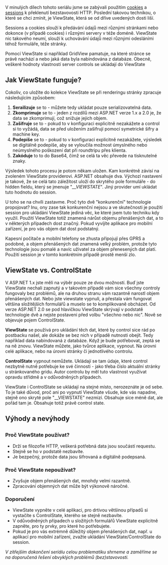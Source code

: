 <!-- dcterms:identifier = aspnetcz#192 -->
<!-- dcterms:title = Stavové HTTP: ViewState -->
<!-- dcterms:abstract = Web byl stvořen jako bezstavový a struktura HTTP a HTML tomu odpovídá. Pokud chceme tuto bezstavovost překlenout, existuje několik technik, které nám umožní toto omezení obejít. Poslední technikou, kterou budu v tomto seriálu zmiňovat, je ViewState. -->
<!-- np9:categoryId = 1 -->
<!-- x4w:category = IT -->
<!-- np9:authorId = 1 -->
<!-- np9:authorEmail = michal.valasek@altairis.cz -->
<!-- dcterms:creator = Michal Altair Valášek -->
<!-- np9:serialId = 4 -->
<!-- x4w:serial = Stavové HTTP -->
<!-- dcterms:created = 2008-03-23T08:00:00+01:00 -->
<!-- dcterms:date = 2008-03-23T08:00:00+01:00 -->

V minulých dílech tohoto seriálu jsme se zabývali použitím [cookies](http://www.aspnet.cz/Articles/191-stavove-http-cookies.aspx) a [sessions](http://www.aspnet.cz/Articles/193-stavove-http-sessions.aspx) k překlenutí bezstavovosti HTTP. Poslední takovou technikou, o které se chci zmínit, je ViewState, která se od dříve uvedených dosti liší.

Sessions a cookies slouží k předávání údajů mezi různými stránkami nebo dokonce (v případě cookies) i různými servery v téže doméně. ViewState nic takového neumí, slouží k uchovávání údajů mezi různými odesláními téhož formuláře, téže stránky.

Pomocí ViewState si například GridView pamatuje, na které stránce se právě nachází a nebo jaká data byla nabindována z databáze. Obecně, veškeré hodnoty vlastností server controls se ukládají do ViewState

## Jak ViewState funguje?

Cokoliv, co uložíte do kolekce ViewState se při renderingu stránky zpracuje následujícím způsobem:

1.  **Serailizuje** se to - můžete tedy ukládat pouze serializovatelná data. 
2.  **Zkomprimuje** se to - jeden z rozdílů mezi ASP.NET verze 1.x a 2.0 je, že data se zkomprimují, což snižuje jejich objem. 
3.  **Zašifruje** se to - pokud to v konfiguraci explicitně nezakážete a control si to vyžádá, data se před uložením zašifrují pomocí symetrické šifry a machine key. 
4.  **Podepíše** se to - pokud to v konfiguraci explicitně nezakážete, výsledek se digitálně podepíše, aby se vyloučila možnost úmyslného nebo neúmyslného poškození dat při roundtripu přes klienta. 
5.  **Zakóduje** to to do Base64, čímž se celá ta věc převede na tisknutelné znaky.

Výsledek tohoto procesu je potom někam uložen. Kam konkrétně závisí na zvoleném ViewState providerovi. ASP.NET obsahuje dva. Výchozí nastavení je takové, že se celá tato záležitost uloží do skrytého pole formuláře - do hidden fieldu, který se jmenuje "*__VIEWSTATE*". Jiný provider umí ukládat tuto hodnotu do session.

U toho se na chvíli zastavme. Proč tyto dvě "konkurenční" technologie propojovat? Inu, ony zase tak konkurenční nejsou a ve skutečnosti je použití session pro ukládáni ViewState jediná věc, ke které jsem tuto techniku kdy využil. Použití ViewState totiž znamená nárůst objemu přenášených dat, a to v některých případech dost značný. Pokud vyvíjíte aplikace pro mobilní zařízení, je pro vás objem dat dost podstatný. 

Kapesní počítače a mobilní telefony se zhusta připojují přes GPRS a podobné, a objem přenášených dat znamená velký problém, protože tyto technologie jsou pomalé a navíc uživatel za objem přenesených dat platí. Použití session je v tomto konkrétním případě prostě menší zlo.

## ViewState vs. ControlState

V ASP.NET 1.x jste měli na výběr pouze ze dvou možností. Buď jste ViewState nechali zapnutý a v takovém případě vám sice všechny controly fungovaly bez problémů, ale na druhou stranu vám razantně narostl objem přenášených dat. Nebo jste viewstate vypnuli, a přestala vám fungovat většina složitějších formulářů a muselo se to komplikovaně obcházet. Od verze ASP.NET 2.0 se pod hlavičkou ViewState skrývají v podstatě technologie dvě a nejste postaveni před volbu "všechno nebo nic". Nově se objevuje pojem ControlState.

**ViewState** se používá pro ukládání těch dat, které by control sice rád po postbacku našel, ale dokáže se bez nich v případě nutnosti obejít. Tedy například data nabindovaná z databáze. Když je bude potřebovat, zeptá se na ně znovu. ViewState můžete, jako tvůrce aplikace, vypnout. Na úrovni celé aplikace, nebo na úrovni stránky či jednotlivého controlu.

**ControlState** vypnout nemůžete. Ukládají se tam údaje, které control nezbytně nutně potřebuje ke své činnosti - jako třeba číslo aktuální stránky u stránkovaného gridu. Autor controlu by měl tuto vlastnost využívat opravdu střídmě a v odůvodněných případech.

ViewState i ControlState se ukládají na stejné místo, nerozeznáte je od sebe. To je také důvod, proč ani po vypnutí ViewState všude, kde vás napadne, stejně ono skryté pole "__VIEWSTATE" nezmizí. Obsahuje sice méně dat, ale pořád tam je. Obsahuje totiž právě control state.

## Výhody a nevýhody

## 

### Proč ViewState používat?

*   Drží se filozofie HTTP, veškerá potřebná data jsou součástí requestu. 
*   Stejně se ho v podstatě nezbavíte. 
*   Je bezpečný, protože data jsou šifrovaná a digitálně podepsaná.

### Proč ViewState nepoužívat?

*   Zvyšuje objem přenášených dat, mnohdy velmi razantně. 
*   Zpracování objemných dat může být výkonově náročné.

### Doporučení

*   ViewState vypněte v celé aplikaci, pro drtivou většinou případů si vystačíte s ControlState, kterého se stejně nezbavíte. 
*   V odůvodněných případech u složitých formulářů ViewState explicitně zapněte, pro ty prvky, pro které ho potřebujete. 
*   Pokud je pro vás extrémně důležitý objem přenášených dat, např. u aplikací pro mobilní zařízení, zvažte ukládání ViewState/ControlState do session.

*V zítřejším dokončení seriálu celou problematiku shrneme a zaměříme se na doporučená řešení obvyklých problémů (bez)stavovosti.*